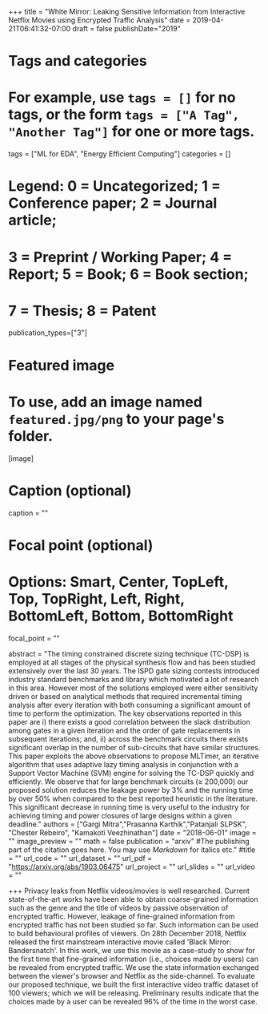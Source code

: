 +++
title = "White Mirror: Leaking Sensitive Information from Interactive Netflix Movies using Encrypted Traffic Analysis"
date = 2019-04-21T06:41:32-07:00
draft = false
publishDate="2019"
# Tags and categories
# For example, use `tags = []` for no tags, or the form `tags = ["A Tag", "Another Tag"]` for one or more tags.
tags = ["ML for EDA", "Energy Efficient Computing"]
categories = []
# Legend: 0 = Uncategorized; 1 = Conference paper; 2 = Journal article;
# 3 = Preprint / Working Paper; 4 = Report; 5 = Book; 6 = Book section;
# 7 = Thesis; 8 = Patent
publication_types=["3"]
# Featured image
# To use, add an image named `featured.jpg/png` to your page's folder. 
[image]
  # Caption (optional)
  caption = ""

  # Focal point (optional)
  # Options: Smart, Center, TopLeft, Top, TopRight, Left, Right, BottomLeft, Bottom, BottomRight
  focal_point = ""

abstract = "The timing constrained discrete sizing technique (TC-DSP) is employed at all stages of the physical synthesis flow and has been studied extensively over the last 30 years. The ISPD gate sizing contests introduced industry standard benchmarks and library which motivated a lot of research in this area. However most of the solutions employed were either sensitivity driven or based on analytical methods that required incremental timing analysis after every iteration with both consuming a significant amount of time to perform the optimization. The key observations reported in this paper are i) there exists a good correlation between the slack distribution among gates in a given iteration and the order of gate replacements in subsequent iterations; and, ii) across the benchmark circuits there exists significant overlap in the number of sub-circuits that have similar structures. This paper exploits the above observations to propose MLTimer, an iterative algorithm that uses adaptive lazy timing analysis in conjunction with a Support Vector Machine (SVM) engine for solving the TC-DSP quickly and efficiently. We observe that for large benchmark circuits (≥ 200,000) our proposed solution reduces the leakage power by 3% and the running time by over 50% when compared to the best reported heuristic in the literature. This significant decrease in running time is very useful to the industry for achieving timing and power closures of large designs within a given deadline."
authors = ["Gargi Mitra","Prasanna Karthik","Patanjali SLPSK", "Chester Rebeiro", "Kamakoti Veezhinathan"] 
date = "2018-06-01"
image = ""
image_preview = ""
math = false
publication = "arxiv"
#The publishing part of the citation goes here. You may use *Markdown* for italics etc."
#title = ""
url_code = ""
url_dataset = ""
url_pdf = "https://arxiv.org/abs/1903.06475"
url_project = ""
url_slides = ""
url_video = ""

+++
Privacy leaks from Netflix videos/movies is well researched. Current state-of-the-art works have been able to obtain coarse-grained information such as the genre and the title of videos by passive observation of encrypted traffic. However, leakage of fine-grained information from encrypted traffic has not been studied so far. Such information can be used to build behavioural profiles of viewers. 
On 28th December 2018, Netflix released the first mainstream interactive movie called 'Black Mirror: Bandersnatch'. In this work, we use this movie as a case-study to show for the first time that fine-grained information (i.e., choices made by users) can be revealed from encrypted traffic. We use the state information exchanged between the viewer's browser and Netflix as the side-channel. To evaluate our proposed technique, we built the first interactive video traffic dataset of 100 viewers; which we will be releasing. Preliminary results indicate that the choices made by a user can be revealed 96% of the time in the worst case.
